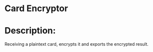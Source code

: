 # Card Encryptor

# Description:
Receiving a plaintext card, encrypts it and exports the encrypted result.
